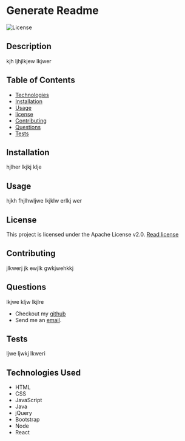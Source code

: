 # Generate Readme

  ![License](https://img.shields.io/badge/License-Apache_2.0-blue.svg)

  ## Description
  kjh ljhjlkjew lkjwer

  ## Table of Contents
  * [Technologies](#technologies)
  * [Installation](#installation)
  * [Usage](#usage)
  * [license](#license)
  * [Contributing](#contributing)
  * [Questions](#questions)
  * [Tests](#tests)
  
 
  ## Installation 
  hjlher lkjkj klje

  ## Usage
  hjkh fhjlhwljwe lkjklw erlkj wer

  ## License
  This project is licensed under the Apache License v2.0.
  [Read license](https://opensource.org/licenses/Apache-2.0)

  ## Contributing
  jlkwerj jk ewjlk gwkjwehkkj

  ## Questions
  lkjwe kljw lkjlre
  * Checkout my [github](https://github.com/jew)
  * Send me an [email](mailto:khr@khghk.hjh).

  ## Tests
  ljwe ljwkj lkweri 

  ## Technologies Used
  * HTML  
* CSS  
* JavaScript  
* Java  
* jQuery  
* Bootstrap  
* Node  
* React 

